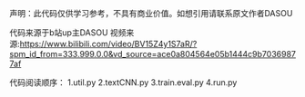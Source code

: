 声明：此代码仅供学习参考，不具有商业价值。如想引用请联系原文作者DASOU

代码来源于b站up主DASOU
视频来源:https://www.bilibili.com/video/BV15Z4y1S7aR/?spm_id_from=333.999.0.0&vd_source=ace0a804564e05b1444c9b70369877af

代码阅读顺序：
1.util.py
2.textCNN.py
3.train.eval.py
4.run.py


